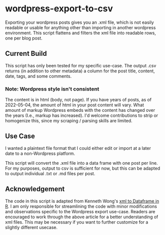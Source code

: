 # wordpress-export-to-csv
Exporting your wordpress posts gives you an .xml file, which is not easily readable or usable for anything other than importing in another wordpress environment.
This script flattens and filters the xml file into readable rows, one per blog post.

## Current Build
This script has only been tested for my specific use-case. 
The output .csv returns (in addition to other metadata) a column for the post title, content, date, tags, and some comments. 

### Note: Wordpress style isn't consistent 
The content is in html (body, not page). If you have years of posts, as of 2022-05-04, the amount of html in your post content will vary. What amount of markup Wordpress embeds with the content has changed over the years (I.e., markup has increased). I'd welcome contributions to strip or homogenize this, since my scraping / parsing skills are limited.

## Use Case
I wanted a plaintext file format that I could either edit or import at a later date to a non-Wordpress platform. 

This script will convert the .xml file into a data frame with one post per line.
For my purposes, output to csv is sufficient for now, but this can be adapted to output individual .txt or .md files per post. 

## Acknowledgement
The code in this script is adapted from Kenneth Wong's [xml to Dataframe in R](https://urbandatapalette.com/post/2021-03-xml-dataframe-r/).
I am only responsible for streamlining the code with minor modifications and observations specific to the Wordpress export use-case.
Readers are encouraged to work through the above article for a better understanding of xml files. 
This may be necessary if you want to further customize for a slightly different usecase.
